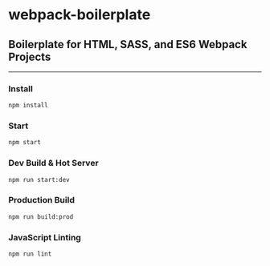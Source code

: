 # webpack-boilerplate
## Boilerplate for HTML, SASS, and ES6 Webpack Projects
---

### Install
```sh
npm install
```

### Start
```sh
npm start
```

### Dev Build & Hot Server
```sh
npm run start:dev
```

### Production Build
```sh
npm run build:prod
```

### JavaScript Linting
```sh
npm run lint
```
